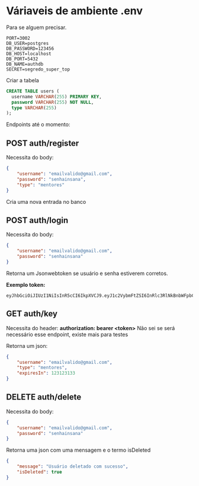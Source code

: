 # Váriaveis de ambiente .env
Para se alguem precisar.
```
PORT=3002
DB_USER=postgres
DB_PASSWORD=123456
DB_HOST=localhost
DB_PORT=5432
DB_NAME=authdb
SECRET=segredo_super_top
```

Criar a tabela
```sql
CREATE TABLE users (
  username VARCHAR(255) PRIMARY KEY,
  password VARCHAR(255) NOT NULL,
  type VARCHAR(255)
);
```

Endpoints até o momento:

## POST auth/register
Necessita do body:
```json
{
    "username": "emailvalido@gmail.com",
    "password": "senhainsana",
    "type": "mentores"
}
```
Cria uma nova entrada no banco

## POST auth/login
Necessita do body:
```json
{
    "username": "emailvalido@gmail.com",
    "password": "senhainsana"
}
```
Retorna um Jsonwebtoken se usuário e senha estiverem corretos.

**Exemplo token:**
```
eyJhbGciOiJIUzI1NiIsInR5cCI6IkpXVCJ9.eyJ1c2VybmFtZSI6InRlc3RlNkBnbWFpbC5jb20iLCJ0eXBlIjoiTWVudG9yZXMiLCJpYXQiOjE3NDU2MTk5MDYsImV4cCI6MTc0NTYyMzUwNn0.GV_K0y0U6zazJO9y_5p4ihfsP0CC8iKUtTU3DDCLyec
```

## GET auth/key
Necessita do header: **authorization: bearer \<token\>**
Não sei se será necessário esse endpoint, existe mais para testes

Retorna um json:
```json
{
    "username": "emailvalido@gmail.com",
    "type": "mentores",
    "expiresIn": 123123133
}
```

## DELETE auth/delete
Necessita do body:
```json
{
    "username": "emailvalido@gmail.com",
    "password": "senhainsana"
}
```
Retorna uma json com uma mensagem e o termo isDeleted
```json
{
    "message": "Usuário deletado com sucesso",
    "isDeleted": true
}
```
